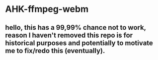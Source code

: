 AHK-ffmpeg-webm
===============

## hello, this has a 99,99% chance not to work, reason I haven't removed this repo is for historical purposes and potentially to motivate me to fix/redo this (eventually).
